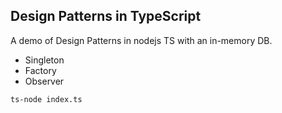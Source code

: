 <!-- @format -->

## Design Patterns in TypeScript

A demo of Design Patterns in nodejs TS with an in-memory DB.


- Singleton
- Factory
- Observer

```
ts-node index.ts
```

